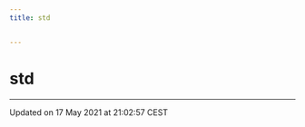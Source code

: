 ```yaml
---
title: std


---
```


# std


























-------------------------------

Updated on 17 May 2021 at 21:02:57 CEST